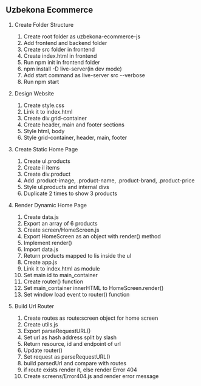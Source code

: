 ## Uzbekona Ecommerce

1. Create Folder Structure

   1. Create root folder as uzbekona-ecommerce-js
   2. Add frontend and backend folder
   3. Create src folder in frontend
   4. Create index.html in frontend
   5. Run npm init in frontend folder
   6. npm install -D live-server(in dev mode)
   7. Add start command as live-server src --verbose
   8. Run npm start

2. Design Website

   1. Create style.css
   2. Link it to index.html
   3. Create div.grid-container
   4. Create header, main and footer sections
   5. Style html, body
   6. Style grid-container, header, main, footer

3. Create Static Home Page

   1. Create ul.products
   2. Create il items
   3. Create div.product
   4. Add .product-image, .product-name, .product-brand, .product-price
   5. Style ul.products and internal divs
   6. Duplicate 2 times to show 3 products

4. Render Dynamic Home Page

   1. Create data.js
   2. Export an array of 6 products
   3. Create screen/HomeScreen.js
   4. Export HomeScreen as an object with render() method
   5. Implement render()
   6. Import data.js
   7. Return products mapped to lis inside the ul
   8. Create app.js
   9. Link it to index.html as module
   10. Set main id to main_container
   11. Create router() function
   12. Set main_container innerHTML to HomeScreen.render()
   13. Set window load event to router() function

5. Build Url Router

   1. Create routes as route:screen object for home screen
   2. Create utils.js
   3. Export parseRequestURL()
   4. Set url as hash address split by slash
   5. Return resource, id and endpoint of url
   6. Update router()
   7. Set request as parseRequestURL()
   8. build parsedUrl and compare with routes
   9. if route exists render it, else render Error 404
   10. Create screens/Error404.js and render error message
